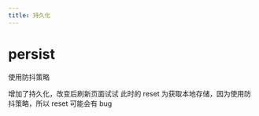 ```yaml
---
title: 持久化
---
```


# persist

使用防抖策略

增加了持久化，改变后刷新页面试试
<code src="./index.tsx"></code>
此时的 reset 为获取本地存储，因为使用防抖策略，所以 reset 可能会有 bug
